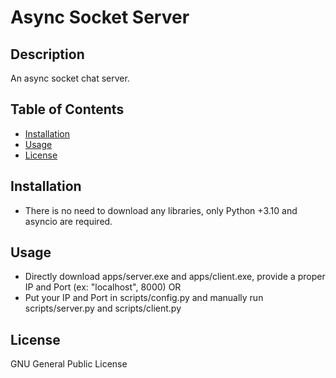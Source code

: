 # Async Socket Server

## Description
An async socket chat server.

## Table of Contents
- [Installation](#installation)
- [Usage](#usage)
- [License](#license)

## Installation
- There is no need to download any libraries, only Python +3.10 and asyncio are required.

## Usage
- Directly download apps/server.exe and apps/client.exe, provide a proper IP and Port (ex: "localhost", 8000) OR
- Put your IP and Port in scripts/config.py and manually run scripts/server.py and scripts/client.py

## License
GNU General Public License
